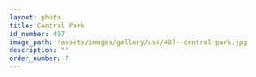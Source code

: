 ```yaml
---
layout: photo
title: Central Park
id_number: 407
image_path: /assets/images/gallery/usa/407--central-park.jpg
description: ""
order_number: 7
---
```

